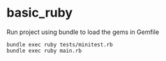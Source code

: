 # basic_ruby


Run project using bundle to load the gems in Gemfile
```
bundle exec ruby tests/minitest.rb
bundle exec ruby main.rb
```